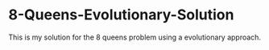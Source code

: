 # 8-Queens-Evolutionary-Solution

This is my solution for the 8 queens problem using a evolutionary approach.